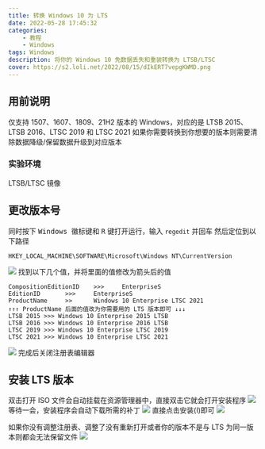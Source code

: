 ```yaml
---
title: 转换 Windows 10 为 LTS
date: 2022-05-28 17:45:32
categories: 
	- 教程
	- Windows
tags: Windows
description: 将你的 Windows 10 免数据丢失和重装转换为 LTSB/LTSC
cover: https://s2.loli.net/2022/08/15/dIkERT7vepgKWMD.png
---
```


## 用前说明
仅支持 1507、1607、1809、21H2 版本的 Windows，对应的是 LTSB 2015、LTSB 2016、LTSC 2019 和 LTSC 2021
如果你需要转换到你想要的版本则需要清除数据降级/保留数据升级到对应版本

### 实验环境
LTSB/LTSC 镜像

## 更改版本号
同时按下 <kbd>Windows 徽标键</kbd>和 <kbd>R</kbd> 键打开运行，输入 <code>regedit</code> 并回车
然后定位到以下路径
````
HKEY_LOCAL_MACHINE\SOFTWARE\Microsoft\Windows NT\CurrentVersion
````
![](https://s2.loli.net/2022/08/15/eca7lxpzDVbLrTI.png)
找到以下几个值，并将里面的值修改为箭头后的值
````
CompositionEditionID	>>>		EnterpriseS
EditionID		>>>		EnterpriseS
ProductName		>>		Windows 10 Enterprise LTSC 2021
↑↑↑ ProductName	后面的值改为你需要用的 LTS 版本即可 ↓↓↓
LTSB 2015 >>> Windows 10 Enterprise 2015 LTSB
LTSB 2016 >>> Windows 10 Enterprise 2016 LTSB
LTSC 2019 >>> Windows 10 Enterprise LTSC 2019
LTSC 2021 >>> Windows 10 Enterprise LTSC 2021
````
![](https://s2.loli.net/2022/08/15/lZsoSUki4hFOTwD.png)
完成后关闭注册表编辑器

## 安装 LTS 版本
双击打开 ISO 文件会自动挂载在资源管理器中，直接双击它就会打开安装程序
![](https://s2.loli.net/2022/08/15/qK3jy6dNbeCLB4p.png)
等待一会，安装程序会自动下载所需的补丁
![](https://s2.loli.net/2022/08/15/9LuxB8sS5t2POeJ.png)
直接点击安装(I)即可
![](https://s2.loli.net/2022/08/15/rkAft9SvUPOjTRc.png)

如果你没有调整注册表、调整了没有重新打开或者你的版本不是与 LTS 为同一版本则都会无法保留文件
![](https://s2.loli.net/2022/08/15/EoXGO9LTuBUdwsc.png)